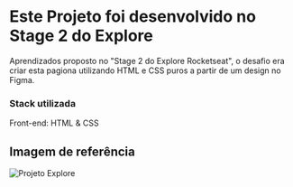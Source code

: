 <h1>Este Projeto foi desenvolvido no Stage 2 do Explore</h1>
  
<p>Aprendizados proposto no "Stage 2 do Explore Rocketseat", o desafio era criar esta pagiona utilizando HTML e CSS puros a partir de um design no Figma.</p>

<h3>Stack utilizada</h3>
  
Front-end: HTML & CSS

<h2>Imagem de referência</h2>

![Projeto Explore](https://user-images.githubusercontent.com/108701750/186542817-c2ee299c-bac1-4aaf-a3c9-364a57260738.png)
